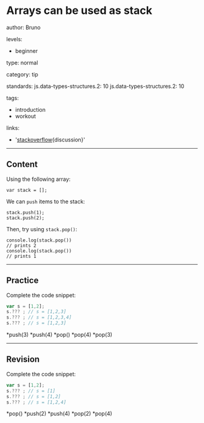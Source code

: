 # Arrays can be used as stack
author: Bruno

levels:

  - beginner

type: normal

category: tip

standards:
  js.data-types-structures.2: 10
  js.data-types-structures.2: 10

tags:

  - introduction
  - workout

links:

  - '[stackoverflow](http://stackoverflow.com/questions/1590247){discussion}'

---
## Content

Using the following array:
```
var stack = [];
```
We can `push` items to the stack:
```
stack.push(1);
stack.push(2);
```
Then, try using `stack.pop()`:
```
console.log(stack.pop())
// prints 2
console.log(stack.pop())
// prints 1
```

---
## Practice

Complete the code snippet:
```javascript
var s = [1,2];
s.??? ; // s = [1,2,3]
s.??? ; // s = [1,2,3,4]
s.??? ; // s = [1,2,3]
```
*push(3)
*push(4)
*pop()
*pop(4)
*pop(3)

---
## Revision

Complete the code snippet:
```javascript
var s = [1,2];
s.??? ; // s = [1]
s.??? ; // s = [1,2]
s.??? ; // s = [1,2,4]
```
*pop()
*push(2)
*push(4)
*pop(2)
*pop(4)
